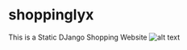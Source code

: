 # shoppinglyx
This is a Static DJango Shopping Website 
![alt text](https://github.com/geekyshow1/shoppinglyx/blob/main/Screenshots/Home.jpeg)
